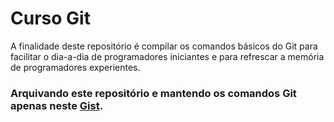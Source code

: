 # Curso Git

A finalidade deste repositório é compilar os comandos básicos do Git para facilitar o dia-a-dia de programadores iniciantes e para refrescar a memória de programadores experientes.

### Arquivando este repositório e mantendo os comandos Git apenas neste **[Gist](https://gist.github.com/ronaldomendes/471d9d84b106641349919c4280e17a2a)**.
